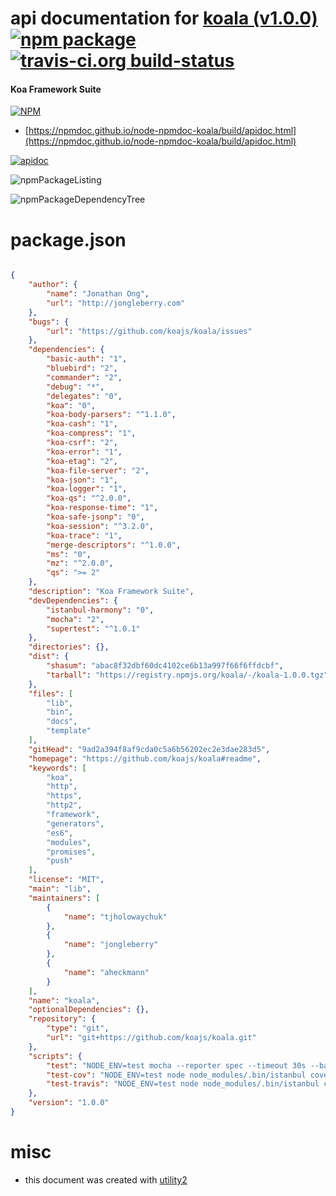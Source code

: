 # api documentation for  [koala (v1.0.0)](https://github.com/koajs/koala#readme)  [![npm package](https://img.shields.io/npm/v/npmdoc-koala.svg?style=flat-square)](https://www.npmjs.org/package/npmdoc-koala) [![travis-ci.org build-status](https://api.travis-ci.org/npmdoc/node-npmdoc-koala.svg)](https://travis-ci.org/npmdoc/node-npmdoc-koala)
#### Koa Framework Suite

[![NPM](https://nodei.co/npm/koala.png?downloads=true&downloadRank=true&stars=true)](https://www.npmjs.com/package/koala)

- [https://npmdoc.github.io/node-npmdoc-koala/build/apidoc.html](https://npmdoc.github.io/node-npmdoc-koala/build/apidoc.html)

[![apidoc](https://npmdoc.github.io/node-npmdoc-koala/build/screenCapture.buildCi.browser.%252Ftmp%252Fbuild%252Fapidoc.html.png)](https://npmdoc.github.io/node-npmdoc-koala/build/apidoc.html)

![npmPackageListing](https://npmdoc.github.io/node-npmdoc-koala/build/screenCapture.npmPackageListing.svg)

![npmPackageDependencyTree](https://npmdoc.github.io/node-npmdoc-koala/build/screenCapture.npmPackageDependencyTree.svg)



# package.json

```json

{
    "author": {
        "name": "Jonathan Ong",
        "url": "http://jongleberry.com"
    },
    "bugs": {
        "url": "https://github.com/koajs/koala/issues"
    },
    "dependencies": {
        "basic-auth": "1",
        "bluebird": "2",
        "commander": "2",
        "debug": "*",
        "delegates": "0",
        "koa": "0",
        "koa-body-parsers": "^1.1.0",
        "koa-cash": "1",
        "koa-compress": "1",
        "koa-csrf": "2",
        "koa-error": "1",
        "koa-etag": "2",
        "koa-file-server": "2",
        "koa-json": "1",
        "koa-logger": "1",
        "koa-qs": "^2.0.0",
        "koa-response-time": "1",
        "koa-safe-jsonp": "0",
        "koa-session": "^3.2.0",
        "koa-trace": "1",
        "merge-descriptors": "^1.0.0",
        "ms": "0",
        "mz": "^2.0.0",
        "qs": ">= 2"
    },
    "description": "Koa Framework Suite",
    "devDependencies": {
        "istanbul-harmony": "0",
        "mocha": "2",
        "supertest": "^1.0.1"
    },
    "directories": {},
    "dist": {
        "shasum": "abac8f32dbf60dc4102ce6b13a997f66f6ffdcbf",
        "tarball": "https://registry.npmjs.org/koala/-/koala-1.0.0.tgz"
    },
    "files": [
        "lib",
        "bin",
        "docs",
        "template"
    ],
    "gitHead": "9ad2a394f8af9cda0c5a6b56202ec2e3dae283d5",
    "homepage": "https://github.com/koajs/koala#readme",
    "keywords": [
        "koa",
        "http",
        "https",
        "http2",
        "framework",
        "generators",
        "es6",
        "modules",
        "promises",
        "push"
    ],
    "license": "MIT",
    "main": "lib",
    "maintainers": [
        {
            "name": "tjholowaychuk"
        },
        {
            "name": "jongleberry"
        },
        {
            "name": "aheckmann"
        }
    ],
    "name": "koala",
    "optionalDependencies": {},
    "repository": {
        "type": "git",
        "url": "git+https://github.com/koajs/koala.git"
    },
    "scripts": {
        "test": "NODE_ENV=test mocha --reporter spec --timeout 30s --bail test/app/index.js",
        "test-cov": "NODE_ENV=test node node_modules/.bin/istanbul cover ./node_modules/.bin/_mocha -- --reporter dot --timeout 2m --bail test/app/index.js",
        "test-travis": "NODE_ENV=test node node_modules/.bin/istanbul cover ./node_modules/.bin/_mocha --report lcovonly -- --reporter dot --timeout 2m --bail test/app/index.js"
    },
    "version": "1.0.0"
}
```



# misc
- this document was created with [utility2](https://github.com/kaizhu256/node-utility2)
